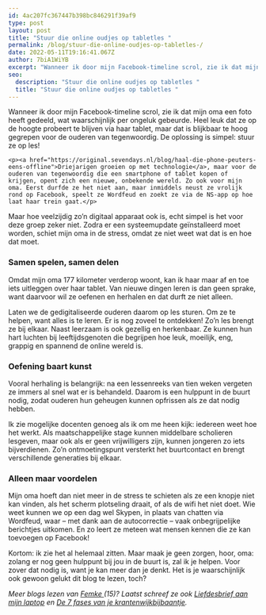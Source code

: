 ```yaml
---
id: 4ac207fc367447b398bc846291f39af9
type: post
layout: post
title: "Stuur die online oudjes op tabletles "
permalink: /blog/stuur-die-online-oudjes-op-tabletles-/
date: 2022-05-11T19:16:41.067Z
author: 7biA1WiYB
excerpt: "Wanneer ik door mijn Facebook-timeline scrol, zie ik dat mijn oma een foto heeft gedeeld, wat waarschijnlijk per ongeluk gebeurde. Heel leuk dat ze op de hoogte probeert te blijven via haar tablet, maar dat is blijkbaar te hoog gegrepen voor de ouderen van tegenwoordig. De oplossing is simpel: stuur ze op les!   "
seo:
  description: "Stuur die online oudjes op tabletles "
  title: "Stuur die online oudjes op tabletles "
---
```

Wanneer ik door mijn Facebook-timeline scrol, zie ik dat mijn oma een foto heeft gedeeld, wat waarschijnlijk per ongeluk gebeurde. Heel leuk dat ze op de hoogte probeert te blijven via haar tablet, maar dat is blijkbaar te hoog gegrepen voor de ouderen van tegenwoordig. De oplossing is simpel: stuur ze op les!   

    <p><a href="https://original.sevendays.nl/blog/haal-die-phone-peuters-eens-offline">Driejarigen groeien op met technologie</a>, maar voor de ouderen van tegenwoordig die een smartphone of tablet kopen of krijgen, opent zich een nieuwe, onbekende wereld. Zo ook voor mijn oma. Eerst durfde ze het niet aan, maar inmiddels neust ze vrolijk rond op Facebook, speelt ze Wordfeud en zoekt ze via de NS-app op hoe laat haar trein gaat.</p>
<p>Maar hoe veelzijdig zo’n digitaal apparaat ook is, echt simpel is het voor deze groep zeker niet. Zodra er een systeemupdate geïnstalleerd moet worden, schiet mijn oma in de stress, omdat ze niet weet wat dat is en hoe dat moet.</p>
<h3><strong>Samen spelen, samen delen </strong></h3>
<p>Omdat mijn oma 177 kilometer verderop woont, kan ik haar maar af en toe iets uitleggen over haar tablet. Van nieuwe dingen leren is dan geen sprake, want daarvoor wil ze oefenen en herhalen en dat durft ze niet alleen.</p>
<p>Laten we de gedigitaliseerde ouderen daarom op les sturen. Om ze te helpen, want alles is te leren. Er is nog zoveel te ontdekken! Zo’n les brengt ze bij elkaar. Naast leerzaam is ook gezellig en herkenbaar. Ze kunnen hun hart luchten bij leeftijdsgenoten die begrijpen hoe leuk, moeilijk, eng, grappig en spannend de online wereld is.</p>
<h3><strong>Oefening baart kunst</strong></h3>
<p>Vooral herhaling is belangrijk: na een lessenreeks van tien weken vergeten ze immers al snel wat er is behandeld. Daarom is een hulppunt in de buurt nodig, zodat ouderen hun geheugen kunnen opfrissen als ze dat nodig hebben.</p>
<p>Ik zie mogelijke docenten genoeg als ik om me heen kijk: iedereen weet hoe het werkt. Als maatschappelijke stage kunnen middelbare scholieren lesgeven, maar ook als er geen vrijwilligers zijn, kunnen jongeren zo iets bijverdienen. Zo’n ontmoetingspunt versterkt het buurtcontact en brengt verschillende generaties bij elkaar.</p>
<h3><strong>Alleen maar voordelen</strong></h3>
<p>Mijn oma hoeft dan niet meer in de stress te schieten als ze een knopje niet kan vinden, als het scherm plotseling draait, of als de wifi het niet doet. Wie weet kunnen we op een dag wel Skypen, in plaats van chatten via Wordfeud, waar – met dank aan de autocorrectie – vaak onbegrijpelijke berichtjes uitkomen. En zo leert ze meteen wat mensen kennen die ze kan toevoegen op Facebook!</p>
<p>Kortom: ik zie het al helemaal zitten. Maar maak je geen zorgen, hoor, oma: zolang er nog geen hulppunt bij jou in de buurt is, zal ik je helpen. Voor zover dat nodig is, want je kan meer dan je denkt. Het is je waarschijnlijk ook gewoon gelukt dit blog te lezen, toch? </p>
<p><em>Meer blogs lezen van <a href="https://original.sevendays.nl/users/femke-van-de-griendt">Femke </a>(15)? Laatst schreef ze ook <a href="https://original.sevendays.nl/blog/liefdesbrief-aan-mijn-laptop">Liefdesbrief aan mijn laptop</a> en <a href="https://original.sevendays.nl/blog/de-7-fases-van-je-krantenwijkbijbaantje">De 7 fases van je krantenwijkbijbaantje</a>.</em></p>  
